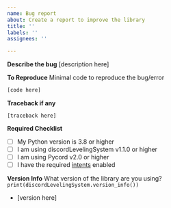 ```yaml
---
name: Bug report
about: Create a report to improve the library
title: ''
labels: ''
assignees: ''

---
```


**Describe the bug**
[description here]

**To Reproduce**
Minimal code to reproduce the bug/error
```py
[code here]
```

**Traceback if any**
```
[traceback here]
```

**Required Checklist**
- [ ] My Python version is 3.8 or higher
- [ ] I am using discordLevelingSystem v1.1.0 or higher
- [ ] I am using Pycord v2.0 or higher
- [ ] I have the required [intents](https://github.com/Defxult/discordLevelingSystem#intents) enabled

**Version Info**
What version of the library are you using? `print(discordLevelingSystem.version_info())`
- [version here]
